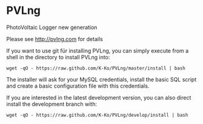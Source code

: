 PVLng
=========

PhotoVoltaic Logger new generation

Please see http://pvlng.com for details

If you want to use git für installing PVLng, you can simply execute from a shell in the directory to install PVLng into:

```
wget -qO - https://raw.github.com/K-Ko/PVLng/master/install | bash
```

The installer will ask for your MySQL credentials, install the basic SQL script and create a basic configuration file with this credentials.

If you are interested in the latest development version, you can also direct install the development branch with:

```
wget -qO - https://raw.github.com/K-Ko/PVLng/develop/install | bash
```
